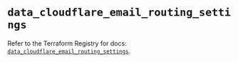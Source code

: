# `data_cloudflare_email_routing_settings`

Refer to the Terraform Registry for docs: [`data_cloudflare_email_routing_settings`](https://registry.terraform.io/providers/cloudflare/cloudflare/5.2.0/docs/data-sources/email_routing_settings).
